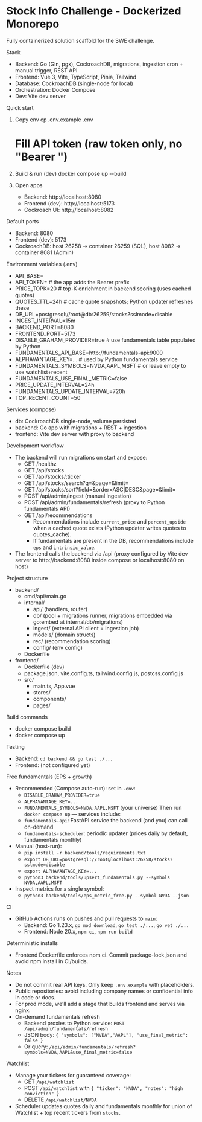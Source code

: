 # Stock Info Challenge - Dockerized Monorepo

Fully containerized solution scaffold for the SWE challenge.

Stack
- Backend: Go (Gin, pgx), CockroachDB, migrations, ingestion cron + manual trigger, REST API
- Frontend: Vue 3, Vite, TypeScript, Pinia, Tailwind
- Database: CockroachDB (single-node for local)
- Orchestration: Docker Compose
- Dev: Vite dev server

Quick start
1) Copy env
   cp .env.example .env
   # Fill API token (raw token only, no "Bearer ")

2) Build & run (dev)
   docker compose up --build

3) Open apps
   - Backend: http://localhost:8080
   - Frontend (dev): http://localhost:5173
   - Cockroach UI: http://localhost:8082

Default ports
- Backend: 8080
- Frontend (dev): 5173
- CockroachDB: host 26258 -> container 26259 (SQL), host 8082 -> container 8081 (Admin)

Environment variables (.env)
- API_BASE=
- API_TOKEN=<paste raw token here>  # the app adds the Bearer prefix
- PRICE_TOPK=20        # top-K enrichment in backend scoring (uses cached quotes)
- QUOTES_TTL=24h       # cache quote snapshots; Python updater refreshes these
- DB_URL=postgresql://root@db:26259/stocks?sslmode=disable
- INGEST_INTERVAL=15m
- BACKEND_PORT=8080
- FRONTEND_PORT=5173
- DISABLE_GRAHAM_PROVIDER=true  # use fundamentals table populated by Python
- FUNDAMENTALS_API_BASE=http://fundamentals-api:9000
- ALPHAVANTAGE_KEY=...  # used by Python fundamentals service
- FUNDAMENTALS_SYMBOLS=NVDA,AAPL,MSFT  # or leave empty to use watchlist+recent
- FUNDAMENTALS_USE_FINAL_METRIC=false
- PRICE_UPDATE_INTERVAL=24h
- FUNDAMENTALS_UPDATE_INTERVAL=720h
- TOP_RECENT_COUNT=50

Services (compose)
- db: CockroachDB single-node, volume persisted
- backend: Go app with migrations + REST + ingestion
- frontend: Vite dev server with proxy to backend

Development workflow
- The backend will run migrations on start and expose:
  - GET /healthz
  - GET /api/stocks
  - GET /api/stocks/:ticker
  - GET /api/stocks/search?q=<query>&page=<n>&limit=<n>
  - GET /api/stocks/sort?field=<whitelisted>&order=ASC|DESC&page=<n>&limit=<n>
  - POST /api/admin/ingest  (manual ingestion)
  - POST /api/admin/fundamentals/refresh  (proxy to Python fundamentals API)
  - GET /api/recommendations
    - Recommendations include `current_price` and `percent_upside` when a cached quote exists (Python updater writes quotes to quotes_cache).
    - If fundamentals are present in the DB, recommendations include `eps` and `intrinsic_value`.
- The frontend calls the backend via /api (proxy configured by Vite dev server to http://backend:8080 inside compose or localhost:8080 on host)

Project structure
- backend/
  - cmd/api/main.go
  - internal/
    - api/ (handlers, router)
    - db/ (pool + migrations runner, migrations embedded via go:embed at internal/db/migrations)
    - ingest/ (external API client + ingestion job)
    - models/ (domain structs)
    - rec/ (recommendation scoring)
    - config/ (env config)
  - Dockerfile
- frontend/
  - Dockerfile (dev)
  - package.json, vite.config.ts, tailwind.config.js, postcss.config.js
  - src/
    - main.ts, App.vue
    - stores/
    - components/
    - pages/

Build commands
- docker compose build
- docker compose up

Testing
- Backend: `cd backend && go test ./...`
- Frontend: (not configured yet)

Free fundamentals (EPS + growth)
- Recommended (Compose auto-run): set in `.env`:
  - `DISABLE_GRAHAM_PROVIDER=true`
  - `ALPHAVANTAGE_KEY=...`
  - `FUNDAMENTALS_SYMBOLS=NVDA,AAPL,MSFT` (your universe)
  Then run `docker compose up` — services include:
  - `fundamentals-api`: FastAPI service the backend (and you) can call on-demand
  - `fundamentals-scheduler`: periodic updater (prices daily by default, fundamentals monthly)
- Manual (host-run):
  - `pip install -r backend/tools/requirements.txt`
  - `export DB_URL=postgresql://root@localhost:26258/stocks?sslmode=disable`
  - `export ALPHAVANTAGE_KEY=...`
  - `python3 backend/tools/upsert_fundamentals.py --symbols NVDA,AAPL,MSFT`
- Inspect metrics for a single symbol:
  - `python3 backend/tools/eps_metric_free.py --symbol NVDA --json`

CI
- GitHub Actions runs on pushes and pull requests to `main`:
  - Backend: Go 1.23.x, `go mod download`, `go test ./...`, `go vet ./...`
  - Frontend: Node 20.x, `npm ci`, `npm run build`

Deterministic installs
- Frontend Dockerfile enforces npm ci. Commit package-lock.json and avoid npm install in CI/builds.

Notes
- Do not commit real API keys. Only keep `.env.example` with placeholders.
- Public repositories: avoid including company names or confidential info in code or docs.
- For prod mode, we’ll add a stage that builds frontend and serves via nginx.
- On-demand fundamentals refresh
  - Backend proxies to Python service: `POST /api/admin/fundamentals/refresh`
  - JSON body: `{ "symbols": ["NVDA","AAPL"], "use_final_metric": false }`
  - Or query: `/api/admin/fundamentals/refresh?symbols=NVDA,AAPL&use_final_metric=false`

Watchlist
- Manage your tickers for guaranteed coverage:
  - GET `/api/watchlist`
  - POST `/api/watchlist` with `{ "ticker": "NVDA", "notes": "high conviction" }`
  - DELETE `/api/watchlist/NVDA`
- Scheduler updates quotes daily and fundamentals monthly for union of Watchlist + top recent tickers from `stocks`.

